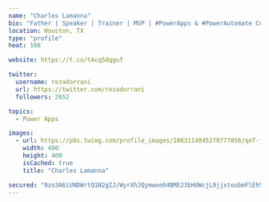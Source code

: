 ```yaml
---
name: "Charles Lamanna"
bio: "Father | Speaker | Trainer | MVP | #PowerApps & #PowerAutomate Community Super User | YouTuber Right-pointing triangle http://youtube.com/c/rezadorrani | Learn - Share - Clockwise rightwards and leftwards open circle arrows"
location: Houston, TX
type: "profile"
heat: 108

website: https://t.co/tAcqSdqguf

twitter:
  username: rezadorrani
  url: https://twitter.com/rezadorrani
  followers: 2652

topics:
  - Power Apps

images:
  - url: https://pbs.twimg.com/profile_images/1063114045270777856/qeT-jpWr_400x400.jpg
    width: 400
    height: 400
    isCached: true
    title: "Charles Lamanna"

secured: "0zn3A6iUNDWrtQ1N2gIJ/WyrXhJQymwoe04BME23bHUWcjL9jjxtoubmFlEh5UJliHZVi3E3lqDdE6BYBaTaIJdGguWpU/Hf50mqi0VKb2YM8HGiwlq72Qm1mjwRMIFUVPdq/AnToT6+0RSpwuXH3JSQz7pDbxl1d059dWPRJWR5C15N3Xl3hj34Af+BeDfsr5Pjt4e996G4PJNLfqNXOpN7AtakS3VQWZ7LK/F9HhmbLdwixObpQ99je5YskpjRn6OV4+P3WhVOd+QO7QYJUVUTt920RBbBSNWzor9HDSDriaUkCqArXSD6nat7ZqQTV+TWHRJmBOSbXQ1OB1ZS7JvmYlD51U9+h3yBziwfKuclYydzWFYoj/xnvhE78LAQH/ckb2ylZrIZ32hqQ4/nkobRbd9EC62Bx0rkS5dlh60=;SNMZdceAxmGB+5TOmNKRvA=="
---
```


